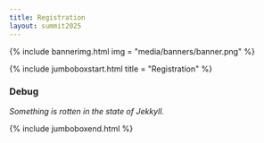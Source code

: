 ```yaml
---
title: Registration
layout: summit2025
---
```


{% include bannerimg.html 
    img = "media/banners/banner.png"
%}

{% include jumboboxstart.html 
    title = "Registration"
%}

### Debug

*Something is rotten in the state of Jekkyll.*

{% include jumboboxend.html %}
